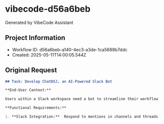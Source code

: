 # vibecode-d56a6beb

Generated by VibeCode Assistant

## Project Information

- Workflow ID: d56a6beb-a140-4ec3-a3de-1ca5689b7ddc
- Created: 2025-05-11T14:00:05.544Z

## Original Request

```markdown
## Task: Develop ChatDSJ, an AI-Powered Slack Bot

**End-User Context:**

Users within a Slack workspace need a bot to streamline their workflow by summarizing content, managing tasks, and providing personalized responses based on their preferences and past interactions.  This bot should proactively engage when mentioned and provide helpful information seamlessly.

**Functional Requirements:**

1. **Slack Integration:**  Respond to mentions in channels and threads. Fetch and parse ch...